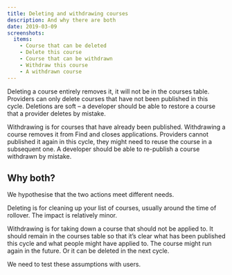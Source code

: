 ```yaml
---
title: Deleting and withdrawing courses
description: And why there are both
date: 2019-03-09
screenshots:
  items:
    - Course that can be deleted
    - Delete this course
    - Course that can be withdrawn
    - Withdraw this course
    - A withdrawn course
---
```


Deleting a course entirely removes it, it will not be in the courses table. Providers can only delete courses that have not been published in this cycle. Deletions are soft – a developer should be able to restore a course that a provider deletes by mistake.

Withdrawing is for courses that have already been published. Withdrawing a course removes it from Find and closes applications. Providers cannot published it again in this cycle, they might need to reuse the course in a subsequent one. A developer should be able to re-publish a course withdrawn by mistake.

## Why both?

We hypothesise that the two actions meet different needs.

Deleting is for cleaning up your list of courses, usually around the time of rollover. The impact is relatively minor.

Withdrawing is for taking down a course that should not be applied to. It should remain in the courses table so that it’s clear what has been published this cycle and what people might have applied to. The course might run again in the future. Or it can be deleted in the next cycle.

We need to test these assumptions with users.
